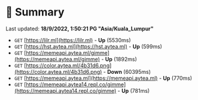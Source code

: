 # 📖 Summary
Last updated: **18/9/2022, 1:50:21 PG "Asia/Kuala_Lumpur"**

- `GET` [https://lilr.ml](https://lilr.ml) - **Up** (5530ms)
- `GET` [https://hst.aytea.ml](https://hst.aytea.ml) - **Up** (599ms)
- `GET` [https://memeapi.aytea.ml/gimme](https://memeapi.aytea.ml/gimme) - **Up** (1892ms)
- `GET` [https://color.aytea.ml/4b31d6.png](https://color.aytea.ml/4b31d6.png) - **Down** (60395ms)
- `GET` [https://memeapi.aytea.ml](https://memeapi.aytea.ml) - **Up** (770ms)
- `GET` [https://memeapi.aytea14.repl.co/gimme](https://memeapi.aytea14.repl.co/gimme) - **Up** (781ms)
